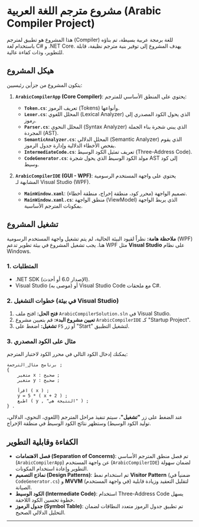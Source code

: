 # مشروع مترجم اللغة العربية (Arabic Compiler Project)

هذا المشروع هو تطبيق لمترجم (Compiler) للغة برمجة عربية بسيطة، تم بناؤه باستخدام لغة C# و .NET Core. يهدف المشروع إلى توفير بنية مترجم نظيفة، قابلة للتطوير، وذات كفاءة عالية.

## هيكل المشروع

يتكون المشروع من جزأين رئيسيين:

1.  **`ArabicCompilerApp` (Core Compiler)**: يحتوي على المنطق الأساسي للمترجم:
    *   **`Token.cs`**: تعريف الرموز (Tokens) وأنواعها.
    *   **`Lexer.cs`**: المحلل اللغوي (Lexical Analyzer) الذي يحول الكود المصدري إلى رموز.
    *   **`Parser.cs`**: المحلل النحوي (Syntax Analyzer) الذي يبني شجرة بناء الجملة المجردة (AST).
    *   **`SemanticAnalyzer.cs`**: المحلل الدلالي (Semantic Analyzer) الذي يقوم بفحص الأخطاء الدلالية وإدارة جدول الرموز.
    *   **`IntermediateCode.cs`**: تعريف تمثيل الكود الوسيط (Three-Address Code).
    *   **`CodeGenerator.cs`**: مولد الكود الوسيط الذي يحول شجرة AST إلى كود وسيط.

2.  **`ArabicCompilerIDE` (GUI - WPF)**: يحتوي على واجهة المستخدم الرسومية المشابهة لـ Visual Studio (WPF).
    *   **`MainWindow.xaml`**: تصميم الواجهة (محرر كود، منطقة إخراج، منطقة أخطاء).
    *   **`MainWindow.xaml.cs`**: منطق الواجهة (ViewModel) الذي يربط الواجهة بمكونات المترجم الأساسية.

## تشغيل المشروع

**ملاحظة هامة:** نظراً لقيود البيئة الحالية، لم يتم تشغيل واجهة المستخدم الرسومية (WPF) هنا. يجب تشغيل المشروع في بيئة تطوير تدعم WPF مثل **Visual Studio** على نظام Windows.

### 1. المتطلبات

*   .NET SDK (الإصدار 6.0 أو أحدث).
*   Visual Studio (موصى به) أو Visual Studio Code مع ملحقات C#.

### 2. خطوات التشغيل (في بيئة Visual Studio)

1.  **فتح الحل:** افتح ملف `ArabicCompilerSolution.sln` في Visual Studio.
2.  **تعيين مشروع البدء:** قم بتعيين مشروع `ArabicCompilerIDE` كـ "Startup Project".
3.  **تشغيل:** اضغط على `F5` أو زر "Start" لتشغيل التطبيق.

### 3. مثال على الكود المصدري

يمكنك إدخال الكود التالي في محرر الكود لاختبار المترجم:

```
برنامج مثال_الترجمة ;
{
    متغير x : صحيح ;
    متغير y : صحيح ;
    
    اقرأ ( x ) ;
    y = 5 * ( x + 2 ) ;
    اطبع ( y , "النتيجة هي" ) ;
} .
```

عند الضغط على زر **"تشغيل"**، سيتم تنفيذ مراحل المترجم (اللغوي، النحوي، الدلالي، توليد الكود الوسيط) وستظهر نتائج الكود الوسيط في منطقة الإخراج.

## الكفاءة وقابلية التطوير

*   **فصل الاهتمامات (Separation of Concerns)**: تم فصل منطق المترجم الأساسي (`ArabicCompilerApp`) عن واجهة المستخدم (`ArabicCompilerIDE`) لضمان سهولة التطوير وإعادة استخدام المكونات.
*   **نماذج التصميم (Design Patterns)**: تم استخدام نمط **Visitor Pattern** (ضمنياً في `CodeGenerator.cs`) و **MVVM** (في واجهة المستخدم) لتقليل التعقيد وزيادة قابلية الصيانة.
*   **الكود الوسيط (Intermediate Code)**: استخدام Three-Address Code يسهل خطوة تحسين الكود اللاحقة.
*   **جدول الرموز (Symbol Table)**: تم تطبيق جدول الرموز متعدد النطاقات لضمان التحليل الدلالي الصحيح.

---
